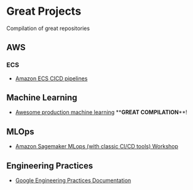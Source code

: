 # Great Projects

Compilation of great repositories

## AWS

### ECS

- [Amazon ECS CICD pipelines](https://github.com/peerjako-aws/cdk-ecs-cicd)


## Machine Learning
- [Awesome production machine learning](https://github.com/EthicalML/awesome-production-machine-learning#industrial-strength-nlp) \*\***GREAT COMPILATION****!


## MLOps
- [Amazon Sagemaker MLops (with classic CI/CD tools) Workshop](https://github.com/awslabs/amazon-sagemaker-mlops-workshop)


## Engineering Practices

- [Google Engineering Practices Documentation](https://github.com/google/eng-practices)

